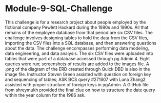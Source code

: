# Module-9-SQL-Challenge
This challenge is for a research project about people employed by the fictional company Pewlett Hackard during the 1980s and 1990s.
All that remains of the employee database from that period are six CSV files. The challenge involves designing tables to hold the data from the CSV files, importing the CSV files into a SQL database, and then answering questions about the data.
The challenge encompasses performing data modeling, data engineering, and data analysis.
The six CSV files were uploaded into tables that were part of a database accessed through pg Admin 4.
Eight queries were run; screenshots of results are added to the images file.
A .png of the diagram of the ERD created through Quick DBD is also in the image file.
Instructor Steven Green assisted with question on foreign key and sequencing of tables; ASK BCS query #271607 with Luna Zhang2 assisted with proper structure of foreign keys in pgAdmin. A GitHub file from shreymukh provided the final clue on how to structure the date query within the year column for the 1986 ask.
